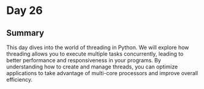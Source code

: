 
# Day 26

## Summary
This day dives into the world of threading in Python. We will explore how threading allows you to execute multiple tasks concurrently, leading to better performance and responsiveness in your programs. By understanding how to create and manage threads, you can optimize applications to take advantage of multi-core processors and improve overall efficiency.

